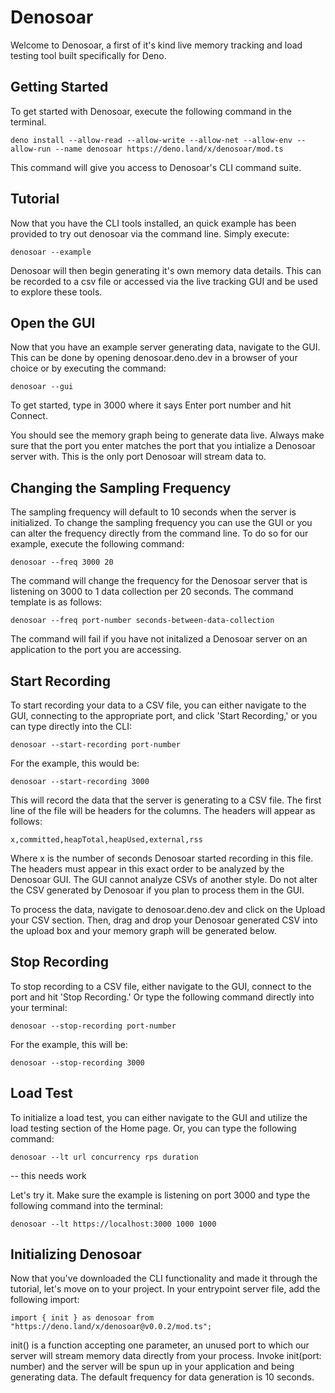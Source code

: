 # Denosoar

Welcome to Denosoar, a first of it's kind live memory tracking and load testing tool built specifically for Deno.

## Getting Started

To get started with Denosoar, execute the following command in the terminal. 

    deno install --allow-read --allow-write --allow-net --allow-env --allow-run --name denosoar https://deno.land/x/denosoar/mod.ts
    
This command will give you access to Denosoar's CLI command suite. 

## Tutorial

Now that you have the CLI tools installed, an quick example has been provided to try out denosoar via the command line. Simply execute: 

    denosoar --example
    
Denosoar will then begin generating it's own memory data details. This can be recorded to a csv file or accessed via the live tracking GUI and be used to explore these tools. 


## Open the GUI

Now that you have an example server generating data, navigate to the GUI. This can be done by opening denosoar.deno.dev in a browser of your choice or by executing the command: 
    
    denosoar --gui
    
To get started, type in 3000 where it says Enter port number and hit Connect. 

You should see the memory graph being to generate data live. Always make sure that the port you enter matches the port that you intialize a Denosoar server with. This is the only port Denosoar will stream data to. 


## Changing the Sampling Frequency 

The sampling frequency will default to 10 seconds when the server is initialized. To change the sampling frequency you can use the GUI or you can alter the frequency directly from the command line. To do so for our example, execute the following command: 

    denosoar --freq 3000 20
    
The command will change the frequency for the Denosoar server that is listening on 3000 to 1 data collection per 20 seconds. The command template is as follows: 

    denosoar --freq port-number seconds-between-data-collection
    
The command will fail if you have not initalized a Denosoar server on an application to the port you are accessing. 


## Start Recording

To start recording your data to a CSV file, you can either navigate to the GUI, connecting to the appropriate port, and click 'Start Recording,' or you can type directly into the CLI: 

    denosoar --start-recording port-number
    
For the example, this would be: 
    
    denosoar --start-recording 3000
    
This will record the data that the server is generating to a CSV file. The first line of the file will be headers for the columns. The headers will appear as follows: 

    x,committed,heapTotal,heapUsed,external,rss
    
Where x is the number of seconds Denosoar started recording in this file. The headers must appear in this exact order to be analyzed by the Denosoar GUI. The GUI cannot analyze CSVs of another style. Do not alter the CSV generated by Denosoar if you plan to process them in the GUI. 

To process the data, navigate to denosoar.deno.dev and click on the Upload your CSV section. Then, drag and drop your Denosoar generated CSV into the upload box and your memory graph will be generated below. 


## Stop Recording

To stop recording to a CSV file, either navigate to the GUI, connect to the port and hit 'Stop Recording.' Or type the following command directly into your terminal: 

    denosoar --stop-recording port-number
    
For the example, this will be: 
    
    denosoar --stop-recording 3000
   

## Load Test 

To initialize a load test, you can either navigate to the GUI and utilize the load testing section of the Home page. Or, you can type the following command: 

    denosoar --lt url concurrency rps duration
    
-- this needs work

Let's try it. Make sure the example is listening on port 3000 and type the following command into the terminal: 

    denosoar --lt https://localhost:3000 1000 1000 


## Initializing Denosoar

Now that you've downloaded the CLI functionality and made it through the tutorial, let's move on to your project. In your entrypoint server file, add the following import: 

    import { init } as denosoar from "https://deno.land/x/denosoar@v0.0.2/mod.ts";
    
init() is a function accepting one parameter, an unused port to which our server will stream memory data directly from your process. Invoke init(port: number) and the server will be spun up in your application and being generating data. The default frequency for data generation is 10 seconds. 
